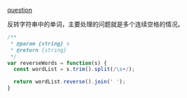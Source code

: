 [question](https://leetcode.com/problems/reverse-words-in-a-string/)

反转字符串中的单词，主要处理的问题就是多个连续空格的情况。

```js
/**
 * @param {string} s
 * @return {string}
 */
var reverseWords = function(s) {
  const wordList = s.trim().split(/\s+/);

  return wordList.reverse().join(' ');
}
```